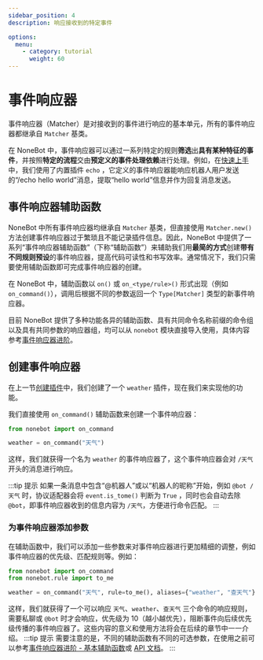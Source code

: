 ```yaml
---
sidebar_position: 4
description: 响应接收到的特定事件

options:
  menu:
    - category: tutorial
      weight: 60
---
```


# 事件响应器

事件响应器（Matcher）是对接收到的事件进行响应的基本单元，所有的事件响应器都继承自 `Matcher` 基类。

在 NoneBot 中，事件响应器可以通过一系列特定的规则**筛选**出**具有某种特征的事件**，并按照**特定的流程**交由**预定义的事件处理依赖**进行处理。例如，在[快速上手](../quick-start.mdx)中，我们使用了内置插件 `echo` ，它定义的事件响应器能响应机器人用户发送的“/echo hello world”消息，提取“hello world”信息并作为回复消息发送。

## 事件响应器辅助函数

NoneBot 中所有事件响应器均继承自 `Matcher` 基类，但直接使用 `Matcher.new()` 方法创建事件响应器过于繁琐且不能记录插件信息。因此，NoneBot 中提供了一系列“事件响应器辅助函数”（下称“辅助函数”）来辅助我们用**最简的方式**创建**带有不同规则预设**的事件响应器，提高代码可读性和书写效率。通常情况下，我们只需要使用辅助函数即可完成事件响应器的创建。

在 NoneBot 中，辅助函数以 `on()` 或 `on_<type/rule>()` 形式出现（例如 `on_command()`），调用后根据不同的参数返回一个 `Type[Matcher]` 类型的新事件响应器。

目前 NoneBot 提供了多种功能各异的辅助函数、具有共同命令名称前缀的命令组以及具有共同参数的响应器组，均可以从 `nonebot` 模块直接导入使用，具体内容参考[事件响应器进阶](../advanced/matcher.md)。

## 创建事件响应器

在上一节[创建插件](./create-plugin.md#创建插件)中，我们创建了一个 `weather` 插件，现在我们来实现他的功能。

我们直接使用 `on_command()` 辅助函数来创建一个事件响应器：

```python {3} title=weather/__init__.py
from nonebot import on_command

weather = on_command("天气")
```

这样，我们就获得一个名为 `weather` 的事件响应器了，这个事件响应器会对 `/天气` 开头的消息进行响应。

:::tip 提示
如果一条消息中包含“@机器人”或以“机器人的昵称”开始，例如 `@bot /天气` 时，协议适配器会将 `event.is_tome()` 判断为 `True` ，同时也会自动去除 `@bot`，即事件响应器收到的信息内容为 `/天气`，方便进行命令匹配。
:::

### 为事件响应器添加参数

在辅助函数中，我们可以添加一些参数来对事件响应器进行更加精细的调整，例如事件响应器的优先级、匹配规则等。例如：

```python {4} title=weather/__init__.py
from nonebot import on_command
from nonebot.rule import to_me

weather = on_command("天气", rule=to_me(), aliases={"weather", "查天气"}, priority=10, block=True)
```

这样，我们就获得了一个可以响应 `天气`、`weather`、`查天气` 三个命令的响应规则，需要私聊或 `@bot` 时才会响应，优先级为 10（越小越优先），阻断事件向后续优先级传播的事件响应器了。这些内容的意义和使用方法将会在后续的章节中一一介绍。
:::tip 提示
需要注意的是，不同的辅助函数有不同的可选参数，在使用之前可以参考[事件响应器进阶 - 基本辅助函数](../advanced/matcher.md#基本辅助函数)或 [API 文档](../api/plugin/on.md#on)。
:::
